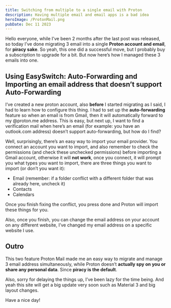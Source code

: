 ```yaml
---
title: Switching from multiple to a single email with Proton
description: Having multiple email and email apps is a bad idea
heroImage: /ProtonMail.png
pubDate: Dec 11 2023
---
```


Hello everyone, while I’ve been 2 months after the last post was released, so today I’ve done migrating 3 email into a single **Proton account and email**, for **piracy sake**. So yeah, this one did a successful move, but I probably buy a subscription to upgrade for a bit. But now here’s how I managed these 3 emails into one.

## Using EasySwitch: Auto-Forwarding and Importing an email address that doesn’t support Auto-Forwarding
I’ve created a new proton account, also **before** I started migrating as I said, I had to learn how to configure this thing. I had to set up the **auto-forwarding** feature so when an email is from Gmail, then it will automatically forward to my @proton.me address. This is easy, but next up, I want to find a verification mail when here’s an email (for example: you have an outlook.com address) doesn’t support auto-forwarding, but how do I find? 

Well, surprisingly, there’s an easy way to import your email provider. You connect an account you want to import, and also remember to check the permissions (and check these unchecked permissions) before importing a Gmail account, otherwise it will **not work**, once you connect, it will prompt you what types you want to import, there are three things you want to import (or don’t you want it):

- Email (remember: if a folder conflict with a different folder that was already here, uncheck it)
- Contacts
- Calendars

Once you finish fixing the conflict, you press done and Proton will import these things for you.

Also, once you finish, you can change the email address on your account on any different website, I’ve changed my email address on a specific website I use.


## Outro

This two feature Proton Mail made me an easy way to migrate and manage 3 email address simultaneously, while Proton doesn’t **actually spy on you or share any personal data**. Since **piracy is the default**.

Also, sorry for delaying the things up, I’ve been lazy for the time being. And yeah this site will get a big update very soon such as Material 3 and big layout changes.

Have a nice day!
